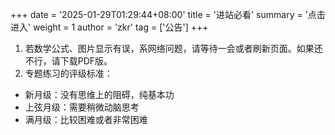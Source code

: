 +++
date = '2025-01-29T01:29:44+08:00'
title = '进站必看'
summary = '点击进入'
weight = 1
author = 'zkr'
tag = ['公告']
+++

 1. 若数学公式、图片显示有误，系网络问题，请等待一会或者刷新页面。如果还不行，请下载PDF版。
 2. 专题练习的评级标准：
- 新月级：没有思维上的阻碍，纯基本功
- 上弦月级：需要稍微动脑思考
- 满月级：比较困难或者非常困难
